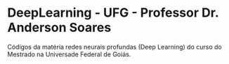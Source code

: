 # DeepLearning - UFG - Professor Dr. Anderson Soares

Códigos da matéria redes neurais profundas (Deep Learning) do curso do Mestrado na Universade Federal de Goiás.
